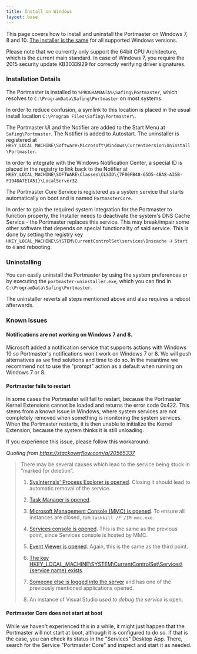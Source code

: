 ```yaml
---
title: Install on Windows
layout: base
---
```


This page covers how to install and uninstall the Portmaster on Windows 7, 8 and 10. [The installer is the same](https://updates.safing.io/latest/windows_amd64/packages/portmaster-installer.exe) for all supported Windows versions.

Please note that we currently only support the 64bit CPU Architecture, which is the current main standard. In case of Windows 7, you  require the 2015 security update KB3033929 for correctly verifying driver signatures.

### Installation Details

The Portmaster is installed to `%PROGRAMDATA%\Safing\Portmaster`, which resolves to `C:\ProgramData\Safing\Portmaster` on most systems.

In order to reduce confusion, a symlink to this location is placed in the usual install location `C:\Program Files\Safing\Portmaster\`.

The Portmaster UI and the Notifier are added to the Start Menu at `Safing\Portmaster`. The Notifier is added to Autostart.
The uninstaller is registered at `HKEY_LOCAL_MACHINE\Software\Microsoft\Windows\CurrentVersion\Uninstall\Portmaster`.  

In order to integrate with the Windows Notification Center, a special ID is placed in the registry to link back to the Notifier at `HKEY_LOCAL_MACHINE\SOFTWARE\Classes\CLSID\{7F00FB48-65D5-4BA8-A35B-F194DA7E1A51}\LocalServer32`.

The Portmaster Core Service is registered as a system service that starts automatically on boot and is named `PortmasterCore`.

In order to gain the required system integration for the Portmaster to function properly, the Installer needs to deactivate the system's DNS Cache Service - the Portmaster replaces this service. This may break/impair some other software that depends on special functionality of said service.
This is done by setting the registry key `HKEY_LOCAL_MACHINE\SYSTEM\CurrentControlSet\services\Dnscache` -> `Start` to `4` and rebooting.

### Uninstalling

You can easily uninstall the Portmaster by using the system preferences or by executing the `portmaster-uninstaller.exe`, which you can find in `C:\ProgramData\Safing\Portmaster`.

The uninstaller reverts all steps mentioned above and also requires a reboot afterwards.

### Known Issues

#### Notifications are not working on Windows 7 and 8.

Microsoft added a notification service that supports actions with Windows 10 so Portmaster's notifications won't work on Windows 7 or 8. We will push alternatives as we find solutions and time to do so. In the meantime we recommend not to use the "prompt" action as a default when running on Windows 7 or 8.

#### Portmaster fails to restart

In some cases the Portmaster will fail to restart, because the Portmaster Kernel Extensions cannot be loaded and returns the error code 0x422.
This stems from a known issue in Windows, where system services are not completely removed when something is monitoring the system services.
When the Portmaster restarts, it is then unable to initialize the Kernel Extension, because the system thinks it is still unloading.

If you experience this issue, please follow this workaround:

_Quoting from <https://stackoverflow.com/a/20565337>_

> There may be several causes which lead to the service being stuck in “marked for deletion”.
>
>  1. [SysInternals' Process Explorer is opened](http://blog.cyotec.com/2011/05/specified-service-has-been-marked-for.html). Closing it should lead to automatic removal of the service.
>
>  1. [Task Manager is opened](https://stackoverflow.com/questions/20561990/how-to-solve-the-specified-service-has-been-marked-for-deletion-error/21310096#comment32672750_20565337).
>
>  1. [Microsoft Management Console (MMC) is opened](https://stackoverflow.com/a/8529760/240613). To ensure all instances are closed, run `taskkill /F /IM mmc.exe`.
>
>  1. [Services console is opened](https://stackoverflow.com/a/21310096/240613). This is the same as the previous point, since Services console is hosted by MMC.
>
>  1. [Event Viewer is opened](https://stackoverflow.com/a/18467128/240613). Again, this is the same as the third point.
>  
>  1. [The key HKEY_LOCAL_MACHINE\SYSTEM\CurrentControlSet\Services\\{service name} exists](https://stackoverflow.com/a/2804099/240613).
>
>  1. [Someone else is logged into the server](https://stackoverflow.com/a/28632820/240613) and has one of the previously mentioned applications opened.
>
>  1. An instance of Visual Studio *used to debug the service* is open.

#### Portmaster Core does not start at boot

While we haven't experienced this in a while, it might just happen that the Portmaster will not start at boot, although it is configured to do so. If that is the case, you can check its status in the "Services" Desktop App. There, search for the Service "Portmaster Core" and inspect and start it as needed.
